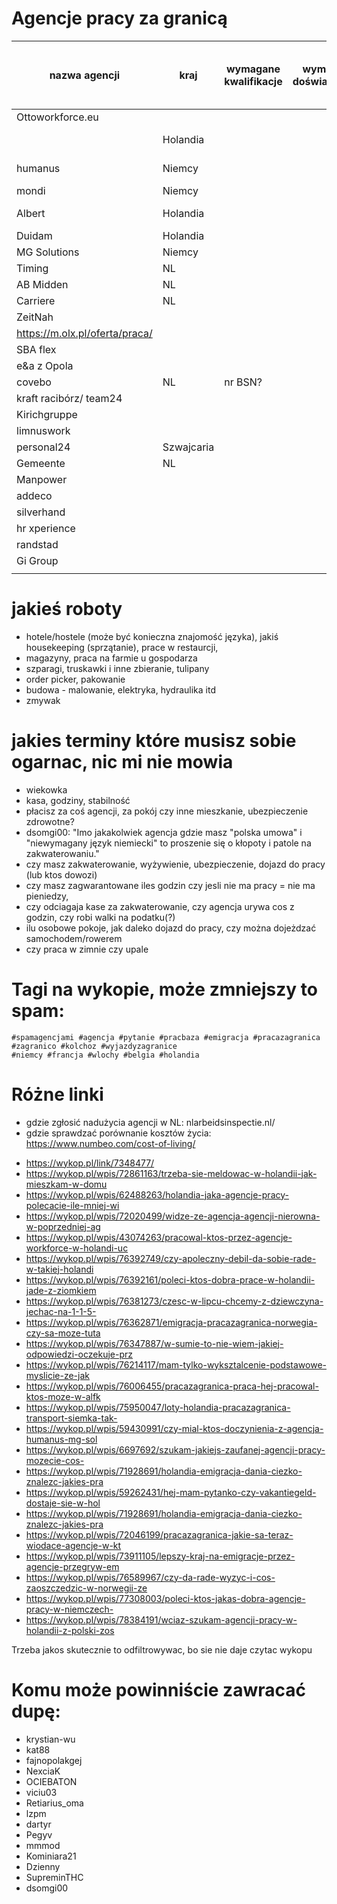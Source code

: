 # Agencje pracy za granicą


| nazwa agencji                  | kraj       | wymagane kwalifikacje | wymagane doświadczenie | wymagana znajomość lokalnego języka kraju | wymagany angielski | patologia? | szacowane zarobki |
|--------------------------------|------------|-----------------------|------------------------|-------------------------------------------|--------------------|------------|-------------------|
| Ottoworkforce.eu               |            |                       |                        |                                           |                    |            |                   |
|                                | Holandia   |                       |                        |                                           |                    | +          | 500e /tydz netto  |
| humanus                        | Niemcy     |                       |                        | czesto (zawsze?)                          |                    |            | 450e /tydz netto  |
| mondi                          | Niemcy     |                       |                        |                                           |                    |            |                   |
| Albert                         | Holandia   |                       |                        |                                           |                    |            | 14,43e netto/h    |
| Duidam                         | Holandia   |                       |                        |                                           |                    |            |                   |
| MG Solutions                   | Niemcy     |                       |                        |                                           |                    |            |                   |
| Timing                         | NL         |                       |                        |                                           |                    |            |                   |
| AB Midden                      | NL         |                       |                        |                                           |                    |            |                   |
| Carriere                       | NL         |                       |                        |                                           |                    |            |                   |
| ZeitNah                        |            |                       |                        |                                           |                    |            |                   |
| https://m.olx.pl/oferta/praca/ |            |                       |                        |                                           |                    |            |                   |
| SBA flex                       |            |                       |                        |                                           |                    |            |                   |
| e&a z Opola                    |            |                       |                        |                                           |                    |            |                   |
| covebo                         | NL         | nr BSN?               |                        |                                           |                    |            |                   |
| kraft racibórz/ team24         |            |                       |                        |                                           |                    |            |                   |
| Kirichgruppe                   |            |                       |                        |                                           |                    |            |                   |
| limnuswork                     |            |                       |                        |                                           |                    |            |                   |
| personal24                     | Szwajcaria |                       |                        |                                           |                    |            |                   |
| Gemeente                       | NL         |                       |                        |                                           |                    |            |                   |
| Manpower                       |            |                       |                        |                                           |                    |            |                   |
| addeco                         |            |                       |                        |                                           |                    |            |                   |
| silverhand                     |            |                       |                        |                                           |                    |            |                   |
| hr xperience                   |            |                       |                        |                                           |                    |            |                   |
| randstad                       |            |                       |                        |                                           |                    |            |                   |
| Gi Group                       |            |                       |                        |                                           |                    |            |                   |
|                                |            |                       |                        |                                           |                    |            |                   |

# jakieś roboty

- hotele/hostele (może być konieczna znajomość języka), jakiś housekeeping (sprzątanie), prace w restaurcji,
- magazyny, praca na farmie u gospodarza
- szparagi, truskawki i inne zbieranie, tulipany
- order picker, pakowanie
- budowa - malowanie, elektryka, hydraulika itd
- zmywak

# jakies terminy które musisz sobie ogarnac, nic mi nie mowia

- wiekowka
- kasa, godziny, stabilność
- płacisz za coś agencji, za pokój czy inne mieszkanie, ubezpieczenie zdrowotne?
- dsomgi00: "Imo jakakolwiek agencja gdzie masz "polska umowa" i "niewymagany język niemiecki" to proszenie się o kłopoty i patole na zakwaterowaniu."
- czy masz zakwaterowanie, wyżywienie, ubezpieczenie, dojazd do pracy (lub ktos dowozi)
- czy masz zagwarantowane iles godzin czy jesli nie ma pracy = nie ma pieniedzy,
- czy odciagaja kase za zakwaterowanie, czy agencja urywa cos z godzin, czy robi walki na podatku(?)
- ilu osobowe pokoje, jak daleko dojazd do pracy, czy można dojeżdzać samochodem/rowerem
- czy praca w zimnie czy upale


# Tagi na wykopie, może zmniejszy to spam:

    #spamagencjami #agencja #pytanie #pracbaza #emigracja #pracazagranica #zagranico #kolchoz #wyjazdyzagranice
    #niemcy #francja #wlochy #belgia #holandia

# Różne linki


* gdzie zgłosić nadużycia agencji w NL: nlarbeidsinspectie.nl/
* gdzie sprawdzać porównanie kosztów życia: https://www.numbeo.com/cost-of-living/

- https://wykop.pl/link/7348477/
- https://wykop.pl/wpis/72861163/trzeba-sie-meldowac-w-holandii-jak-mieszkam-w-domu
- https://wykop.pl/wpis/62488263/holandia-jaka-agencje-pracy-polecacie-ile-mniej-wi
- https://wykop.pl/wpis/72020499/widze-ze-agencja-agencji-nierowna-w-poprzedniej-ag
- https://wykop.pl/wpis/43074263/pracowal-ktos-przez-agencje-workforce-w-holandi-uc
- https://wykop.pl/wpis/76392749/czy-apoleczny-debil-da-sobie-rade-w-takiej-holandi
- https://wykop.pl/wpis/76392161/poleci-ktos-dobra-prace-w-holandii-jade-z-ziomkiem
- https://wykop.pl/wpis/76381273/czesc-w-lipcu-chcemy-z-dziewczyna-jechac-na-1-1-5-
- https://wykop.pl/wpis/76362871/emigracja-pracazagranica-norwegia-czy-sa-moze-tuta
- https://wykop.pl/wpis/76347887/w-sumie-to-nie-wiem-jakiej-odpowiedzi-oczekuje-prz
- https://wykop.pl/wpis/76214117/mam-tylko-wyksztalcenie-podstawowe-myslicie-ze-jak
- https://wykop.pl/wpis/76006455/pracazagranica-praca-hej-pracowal-ktos-moze-w-alfk
- https://wykop.pl/wpis/75950047/loty-holandia-pracazagranica-transport-siemka-tak-
- https://wykop.pl/wpis/59430991/czy-mial-ktos-doczynienia-z-agencja-humanus-mg-sol
- https://wykop.pl/wpis/6697692/szukam-jakiejs-zaufanej-agencji-pracy-mozecie-cos-
- https://wykop.pl/wpis/71928691/holandia-emigracja-dania-ciezko-znalezc-jakies-pra
- https://wykop.pl/wpis/59262431/hej-mam-pytanko-czy-vakantiegeld-dostaje-sie-w-hol
- https://wykop.pl/wpis/71928691/holandia-emigracja-dania-ciezko-znalezc-jakies-pra
- https://wykop.pl/wpis/72046199/pracazagranica-jakie-sa-teraz-wiodace-agencje-w-kt
- https://wykop.pl/wpis/73911105/lepszy-kraj-na-emigracje-przez-agencje-przegryw-em
- https://wykop.pl/wpis/76589967/czy-da-rade-wyzyc-i-cos-zaoszczedzic-w-norwegii-ze
- https://wykop.pl/wpis/77308003/poleci-ktos-jakas-dobra-agencje-pracy-w-niemczech-
- https://wykop.pl/wpis/78384191/wciaz-szukam-agencji-pracy-w-holandii-z-polski-zos


Trzeba jakos skutecznie to odfiltrowywac, bo sie nie daje czytac wykopu

# Komu może powinniście zawracać dupę:

- krystian-wu
- kat88
- fajnopolakgej
- NexciaK
- OCIEBATON
- viciu03
- Retiarius_oma
- lzpm
- dartyr
- Pegyv
- mmmod
- Kominiara21
- Dzienny
- SupreminTHC
- dsomgi00




